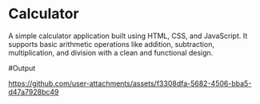# Calculator
A simple calculator application built using HTML, CSS, and JavaScript. It supports basic arithmetic operations like addition, subtraction, multiplication, and division with a clean and functional design.

#Output


https://github.com/user-attachments/assets/f3308dfa-5682-4506-bba5-d47a7928bc49


